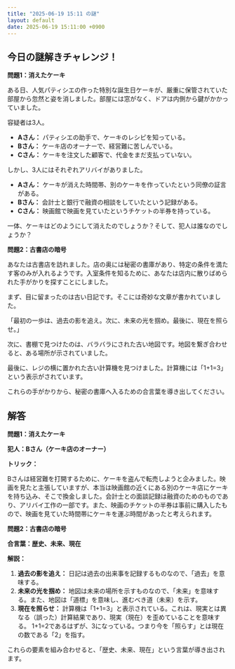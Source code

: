 ```yaml
---
title: "2025-06-19 15:11 の謎"
layout: default
date: 2025-06-19 15:11:00 +0900
---
```

## 今日の謎解きチャレンジ！

**問題1：消えたケーキ**

ある日、人気パティシエの作った特別な誕生日ケーキが、厳重に保管されていた部屋から忽然と姿を消しました。部屋には窓がなく、ドアは内側から鍵がかかっていました。

容疑者は3人。

*   **Aさん：** パティシエの助手で、ケーキのレシピを知っている。
*   **Bさん：** ケーキ店のオーナーで、経営難に苦しんでいる。
*   **Cさん：** ケーキを注文した顧客で、代金をまだ支払っていない。

しかし、3人にはそれぞれアリバイがありました。

*   **Aさん：** ケーキが消えた時間帯、別のケーキを作っていたという同僚の証言がある。
*   **Bさん：** 会計士と銀行で融資の相談をしていたという記録がある。
*   **Cさん：** 映画館で映画を見ていたというチケットの半券を持っている。

一体、ケーキはどのようにして消えたのでしょうか？そして、犯人は誰なのでしょうか？

**問題2：古書店の暗号**

あなたは古書店を訪れました。店の奥には秘密の書庫があり、特定の条件を満たす客のみが入れるようです。入室条件を知るために、あなたは店内に散りばめられた手がかりを探すことにしました。

まず、目に留まったのは古い日記です。そこには奇妙な文章が書かれていました。

「最初の一歩は、過去の影を追え。次に、未来の光を掴め。最後に、現在を照らせ。」

次に、書棚で見つけたのは、バラバラにされた古い地図です。地図を繋ぎ合わせると、ある場所が示されていました。

最後に、レジの横に置かれた古い計算機を見つけました。計算機には「1+1=3」という表示がされています。

これらの手がかりから、秘密の書庫へ入るための合言葉を導き出してください。

## 解答

**問題1：消えたケーキ**

**犯人：Bさん（ケーキ店のオーナー）**

**トリック：**

Bさんは経営難を打開するために、ケーキを盗んで転売しようと企みました。映画を見たと主張していますが、本当は映画館の近くにある別のケーキ店にケーキを持ち込み、そこで換金しました。会計士との面談記録は融資のためのものであり、アリバイ工作の一部です。また、映画のチケットの半券は事前に購入したもので、映画を見ていた時間帯にケーキを運ぶ時間があったと考えられます。

**問題2：古書店の暗号**

**合言葉：歴史、未来、現在**

**解説：**

1.  **過去の影を追え：** 日記は過去の出来事を記録するものなので、「過去」を意味する。
2.  **未来の光を掴め：** 地図は未来の場所を示すものなので、「未来」を意味する。また、地図は「道標」を意味し、進むべき道（未来）を示す。
3.  **現在を照らせ：** 計算機は「1+1=3」と表示されている。これは、現実とは異なる（誤った）計算結果であり、現実（現在）を歪めていることを意味する。
    1+1=2であるはずが、3になっている。つまり今を「照らす」とは現在の数である「2」を指す。

これらの要素を組み合わせると、「歴史、未来、現在」という言葉が導き出されます。
